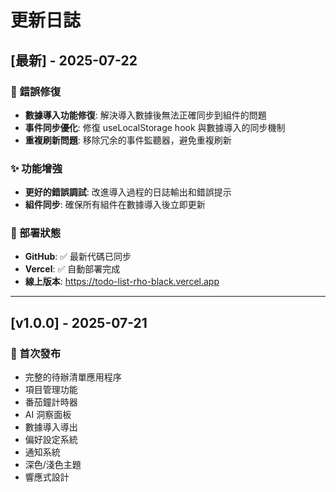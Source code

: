 # 更新日誌

## [最新] - 2025-07-22

### 🐛 錯誤修復
- **數據導入功能修復**: 解決導入數據後無法正確同步到組件的問題
- **事件同步優化**: 修復 useLocalStorage hook 與數據導入的同步機制
- **重複刷新問題**: 移除冗余的事件監聽器，避免重複刷新

### ✨ 功能增強
- **更好的錯誤調試**: 改進導入過程的日誌輸出和錯誤提示
- **組件同步**: 確保所有組件在數據導入後立即更新

### 🚀 部署狀態
- **GitHub**: ✅ 最新代碼已同步
- **Vercel**: ✅ 自動部署完成
- **線上版本**: https://todo-list-rho-black.vercel.app

---

## [v1.0.0] - 2025-07-21

### 🎉 首次發布
- 完整的待辦清單應用程序
- 項目管理功能
- 番茄鐘計時器
- AI 洞察面板
- 數據導入導出
- 偏好設定系統
- 通知系統
- 深色/淺色主題
- 響應式設計